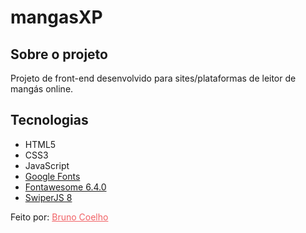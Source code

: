 # mangasXP

## Sobre o projeto
Projeto de front-end desenvolvido para sites/plataformas de leitor de mangás online.

## Tecnologias
* HTML5
* CSS3
* JavaScript
* [Google Fonts](https://fonts.google.com/)
* [Fontawesome 6.4.0](https://fontawesome.com/)
* [SwiperJS 8](https://swiperjs.com/)

<p>Feito por: <a href="https://www.linkedin.com/in/eubrunocoelho/" style="color: #f16165">Bruno Coelho</a></p>